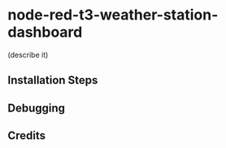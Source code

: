 # node-red-t3-weather-station-dashboard

(describe it)

## Installation Steps

## Debugging

## Credits

